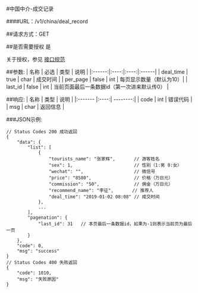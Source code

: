 #中国中介-成交记录

####URL：/v1/china/deal_record

##请求方式：GET

##是否需要授权
是

关于授权，参见 [接口规范][1]

##参数:
| 名称 | 必选 | 类型 | 说明 |
|:------:|:----:|:----:|:------|
| deal_time | true | char | 成交时间 |
| per_page | false | int | 每页显示数量（默认为10）|
| last_id  | false | int | 当前页面最后一条数据id（第一次进来默认传0） |

##响应:
| 名称  | 类型  | 说明 |
|:------- |:----:| --------:|
| code    | int  |  错误代码 |
| msg     | char |  返回信息 |

###JSON示例:
```
// Status Codes 200 成功返回
{
    "data": {
        "list": [
            {
                "tourists_name": "张家辉",       // 游客姓名
                "sex": 1,                       // 性别（1:男 0:女）
                "wechat": "",                   // 微信号
                "price": "8580",                // 价格（万日元）
                "commission": "50",             // 佣金（万日元）
                "recommend_name": "李征",       // 推荐人
                "deal_time": "2019-01-02 08:08" // 成交时间
            },
            ...
        ],
        "pagenation": {
            "last_id": 31   // 本页最后一条数据id，如果为-1则表示当前页为最后一页
        }
    },
    "code": 0,
    "msg": "success"
}
// Status Codes 400 失败返回
{
    "code": 1010,
    "msg": "失败原因"
}
```
[1]: ../read/auth.html